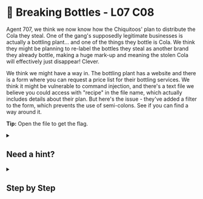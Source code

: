 # 🍾 Breaking Bottles - L07 C08

Agent 707, we think we now know how the Chiquitoos' plan to distribute the Cola they steal. One of the gang's supposedly legitimate businesses is actually a bottling plant... and one of the things they bottle is Cola. We think they might be planning to re-label the bottles they steal as another brand they already bottle, making a huge mark-up and meaning the stolen Cola will effectively just disappear! Clever.

We think we might have a way in. The bottling plant has a website and there is a form where you can request a price list for their bottling services. We think it might be vulnerable to command injection, and there's a text file we believe you could access with "recipe" in the file name, which actually includes details about their plan. But here's the issue - they've added a filter to the form, which prevents the use of semi-colons. See if you can find a way around it.

**Tip:** Open the file to get the flag.

<details><summary>

## Need a hint?</summary>

```txt
💡 Hint: What other characters can be used instead of semi-colons to perform a command injection? Think about pipes.
   Oh, and we now know the file you need to find is called "cola_recipe.txt".
```

</details>

<details><summary>

## Step by Step</summary>

- Navigate to the most bottom query where it says "Any message"
- Type `ls` and press send. Text should pop up with various .txt file names
  - Remember, you are looking for a **cola recipe**
  ![sending message](/assets/breakingbottles1.png)
- Type `cat cola_recipe.txt` and press send. The flag should appear

![sending message](/assets/breakingbottles2.png) ![sending message](/assets/breakingbottles3.png)

</details>
